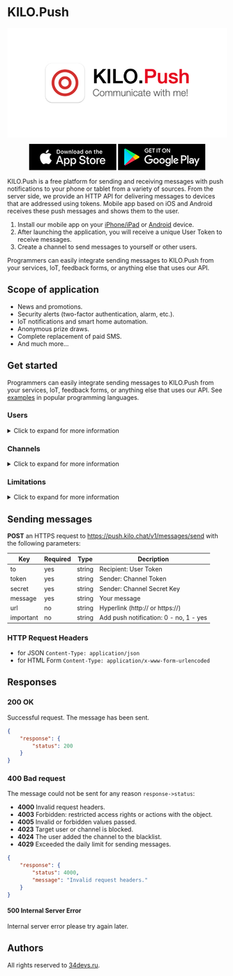 # KILO.Push

<img src="/editor/images/logos/logo.png" alt="KILO.Push" align="center" style="max-width:100%">

<div align="center">

[![App Store](/editor/images/download/appstore.png)](https://apps.apple.com/us/app/kilo-push/id1512247485)
[![Google Play](/editor/images/download/googleplay.png)](https://play.google.com/store/apps/details?id=chat.kilo)

</div>

KILO.Push is a free platform for sending and receiving messages with push notifications to your phone or tablet from a variety of sources. From the server side, we provide an HTTP API for delivering messages to devices that are addressed using tokens. Mobile app based on iOS and Android receives these push messages and shows them to the user.

1. Install our mobile app on your [iPhone/iPad](https://apps.apple.com/us/app/kilo-push/id1512247485 "iPhone/iPad") or [Android](https://play.google.com/store/apps/details?id=chat.kilo "Android") device.
2. After launching the application, you will receive a unique User Token to receive messages.
3. Create a channel to send messages to yourself or other users.

Programmers can easily integrate sending messages to KILO.Push from your services, IoT, feedback forms, or anything else that uses our API.

## Scope of application

- News and promotions.
- Security alerts (two-factor authentication, alarm, etc.).
- IoT notifications and smart home automation.
- Anonymous prize draws.
- Complete replacement of paid SMS.
- And much more…

## Get started

Programmers can easily integrate sending messages to KILO.Push from your services, IoT, feedback forms, or anything else that uses our API. See [examples](https://github.com/artlevitan/KILO.Push-API/tree/main/examples "examples") in popular programming languages.

### Users

<details>
<summary>Click to expand for more information</summary>

When you first launch the mobile app, you will be assigned a unique **User Token**, which is an identifier, like a personal phone number or email address.

The **User Token** consists of random letters and numbers of the English alphabet with a length of 42 characters. Starts with the prefix `u_`, for example:

`u_282c0a20f0520a152c89d8c0489426c0668ca495`

User Token is used to receive messages. Do not share your Token with third parties without the necessity, this may cause you to receive unwanted messages, and then you will have to add such channels to the blacklist.

> If you reinstall the app, you will receive a new User Token — you will not be able to restore the old Token.
> Each user receives a unique Token. If you know the user's personal Token, you can send messages to them.
</details>

### Channels

<details>
<summary>Click to expand for more information</summary>

You need to create a channel to send messages to yourself or other users.

Each channel has a name, a logo, a unique **Channel Token**, and a **Channel Secret Key**.

The **Channel Token** consists of random numbers and letters of the English alphabet with a length of 42 characters. Starts with the prefix `c_`, for example:

`c_5baa8b3d74852e1d6709f6068fbdd07fe1b73c2b`

The **Channel Secret Key** consists of random numbers and letters of the English alphabet with a length of 64 characters, for example:

`4fc82b26aecb47d2868c4efbe3581732a3e7cbcc6c2efb32062c08170a05eeb8`

You can find the Channel Token and Channel Secret Key in My channels section.

Do not share your Channel's Token and Secret Key with anyone, otherwise attackers will be able to send messages without your knowledge.

> If your channel data has been compromised, update your Secret Key immediately so that attackers can't send messages. The Channel Secret Key can be updated at any time.
> Create channels for sending messages. Do not share your Channel's Token and Secret Key with third parties. If data is compromised, update the Channel Secret Key.

#### Blocked channels

Annoying channels can be added to the blacklist to avoid receiving messages from them. To do this, select notification in the mobile app and click Block channel. Manage blocked channels in the auxiliary menu of the mobile app.

> Messages from blocked channels won't disturb you anymore.
</details>

### Limitations

<details>
<summary>Click to expand for more information</summary>

The app imposes certain restrictions in order to use resources efficiently, monitor security, and control spam.

- Notification text and links no more than 1000 characters;
- Maximum 5 channels per user;
- Sending no more than 300 messages per day from each channel;
- Verified channels have no restrictions on the number of messages sent.

</details>

## Sending messages

**POST** an HTTPS request to <https://push.kilo.chat/v1/messages/send> with the following parameters:

| Key       | Required | Type   | Decription                             |
| --------- | -------- | ------ | -------------------------------------- |
| to        | yes      | string | Recipient: User Token                  |
| token     | yes      | string | Sender: Channel Token                  |
| secret    | yes      | string | Sender: Channel Secret Key             |
| message   | yes      | string | Your message                           |
| url       | no       | string | Hyperlink (http:// or https://)        |
| important | no       | string | Add push notification: 0 - no, 1 - yes |

### HTTP Request Headers

- for JSON `Content-Type: application/json`
- for HTML Form `Content-Type: application/x-www-form-urlencoded`

## Responses

### 200 OK

Successful request. The message has been sent.

```json
{
    "response": {
        "status": 200
    }
}
```

### 400 Bad request

The message could not be sent for any reason `response->status`:

- **4000** Invalid request headers.
- **4003** Forbidden: restricted access rights or actions with the object.
- **4005** Invalid or forbidden values passed.
- **4023** Target user or channel is blocked.
- **4024** The user added the channel to the blacklist.
- **4029** Exceeded the daily limit for sending messages.

```json
{
    "response": {
        "status": 4000,
        "message": "Invalid request headers."
    }
}
```

#### 500 Internal Server Error

Internal server error please try again later.

## Authors

All rights reserved to [34devs.ru](https://34devs.ru/ "34devs.ru").
